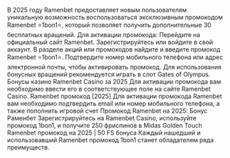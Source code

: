 В 2025 году Ramenbet предоставляет новым пользователям уникальную возможность воспользоваться эксклюзивным промокодом Ramenbet ⭐️1bon1⭐️, который позволяет получить дополнительные 30 бесплатных вращений.
Для активации промокода:
Перейдите на официальный сайт Ramenbet.
Зарегистрируйтесь или войдите в свой аккаунт.
В разделе акций или промокодов найдите и введите промокод Ramenbet ⭐️1bon1⭐️.
Подтвердите номер мобильного телефона или адрес электронной почты, чтобы активировать промокод.
Для использования бонусных вращений рекомендуется играть в слот Gates of Olympus.
Бонусы казино Ramenbet Casino за 2025 Для активации промокода вам необходимо ввести его в соответствующее поле на сайте Ramenbet Casino. Ramenbet промокод [2025] Для активации промокода Ramenbet вам необходимо подтвердить email или номер мобильного телефона, а также пополнить игровой счет Промокод Ramenbet на 2025: Бонус Раменбет Зарегистрируйтесь на Ramenbet Casino, используйте промокод 1bon1, и получите 250 фриспинов в Midas Golden Touch Ramenbet промокод на 2025 | 50 FS бонуса Каждый нашедший и использовавший Ramenbet промокод 1bon1 станет обладателем ряда преимуществ.
